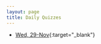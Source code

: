 ```yaml
---
layout: page
title: Daily Quizzes
---
```


* [Wed, 29-Nov](https://goo.gl/forms/kXkKUofeB6evC4ow2){:target="_blank"}

<!--
* [Fri, 1-Dec](https://goo.gl/forms/DWyLfzgQCLf4d5tI3){:target="_blank"}
* [Mon, 4-Dec](https://goo.gl/forms/aUaHmUJH5L9Sip2j1){:target="_blank"}
-->

